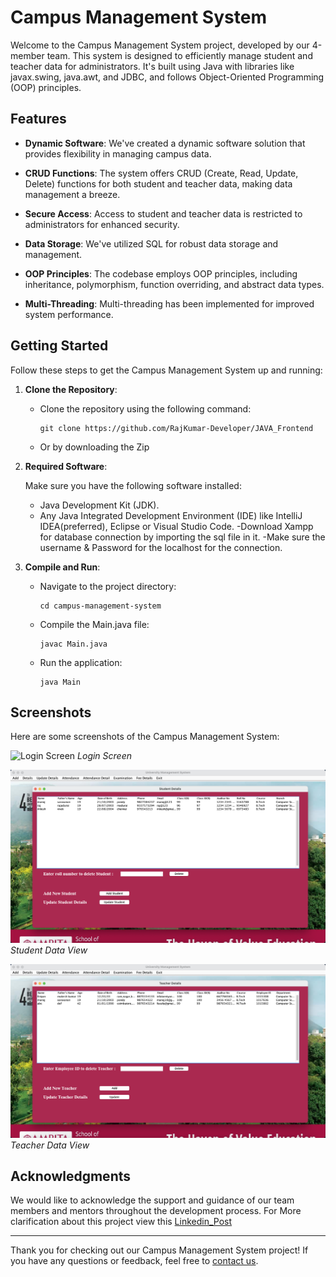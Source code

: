 # Campus Management System

Welcome to the Campus Management System project, developed by our 4-member team. This system is designed to efficiently manage student and teacher data for administrators. It's built using Java with libraries like javax.swing, java.awt, and JDBC, and follows Object-Oriented Programming (OOP) principles.

## Features

- **Dynamic Software**: We've created a dynamic software solution that provides flexibility in managing campus data.

- **CRUD Functions**: The system offers CRUD (Create, Read, Update, Delete) functions for both student and teacher data, making data management a breeze.

- **Secure Access**: Access to student and teacher data is restricted to administrators for enhanced security.

- **Data Storage**: We've utilized SQL for robust data storage and management.

- **OOP Principles**: The codebase employs OOP principles, including inheritance, polymorphism, function overriding, and abstract data types.

- **Multi-Threading**: Multi-threading has been implemented for improved system performance.

## Getting Started

Follow these steps to get the Campus Management System up and running:
1. **Clone the Repository**:
   - Clone the repository using the following command:
     ```
     git clone https://github.com/RajKumar-Developer/JAVA_Frontend
     ```
   - Or by downloading the Zip

2. **Required Software**:

   Make sure you have the following software installed:
   - Java Development Kit (JDK).
   - Any Java Integrated Development Environment (IDE) like IntelliJ IDEA(preferred), Eclipse or Visual Studio Code.
   -Download Xampp for database connection by importing the sql file in it.
   -Make sure the username & Password for the localhost for the connection.

3. **Compile and Run**:
   - Navigate to the project directory:
     ```
     cd campus-management-system
     ```
   - Compile the Main.java file:
     ```
     javac Main.java
     ```
   - Run the application:
     ```
     java Main
     ```

## Screenshots

Here are some screenshots of the Campus Management System:

![Login Screen](/screenshots/login.png)
*Login Screen*

![Student Data](/screenshots/student-data.png)
*Student Data View*

![Teacher Data](/screenshots/teacher-data.png)
*Teacher Data View*


## Acknowledgments

We would like to acknowledge the support and guidance of our team members and mentors throughout the development process.
For More clarification about this project view this [Linkedin_Post](https://www.linkedin.com/posts/manoj-kumaran-s-82a81b27b_campusmanagementsystem-softwaredevelopment-ugcPost-7108436262478372864-TsqE?utm_source=share&utm_medium=member_desktop)

---

Thank you for checking out our Campus Management System project! If you have any questions or feedback, feel free to [contact us](mailto:rajkumarrcse28@gmail.com).
